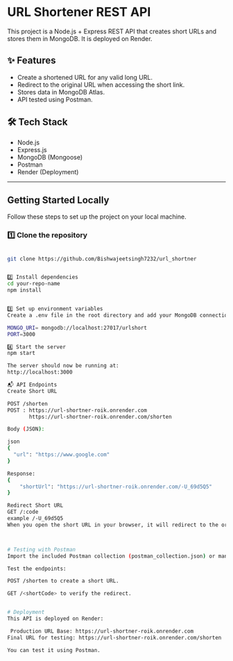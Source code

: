 # URL Shortener REST API

This project is a Node.js + Express REST API that creates short URLs and stores them in MongoDB. It is deployed on Render.

## ✨ Features

- Create a shortened URL for any valid long URL.
- Redirect to the original URL when accessing the short link.
- Stores data in MongoDB Atlas.
- API tested using Postman.

## 🛠️ Tech Stack

- Node.js
- Express.js
- MongoDB (Mongoose)
- Postman
- Render (Deployment)

---

##  Getting Started Locally

Follow these steps to set up the project on your local machine.

### 1️⃣ Clone the repository

```bash
  
git clone https://github.com/Bishwajeetsingh7232/url_shortner


2️⃣ Install dependencies
cd your-repo-name
npm install


3️⃣ Set up environment variables
Create a .env file in the root directory and add your MongoDB connection string:

MONGO_URI= mongodb://localhost:27017/urlshort 
PORT=3000

4️⃣ Start the server
npm start

The server should now be running at:
http://localhost:3000

📬 API Endpoints
Create Short URL

POST /shorten
POST : https://url-shortner-roik.onrender.com
       https://url-shortner-roik.onrender.com/shorten

Body (JSON):

json
{
  "url": "https://www.google.com"
}

Response:
{
    "shortUrl": "https://url-shortner-roik.onrender.com/-U_69d5Q5"
}

Redirect Short URL
GET /:code
example /-U_69d5Q5
When you open the short URL in your browser, it will redirect to the original long URL.



# Testing with Postman
Import the included Postman collection (postman_collection.json) or manually create requests.

Test the endpoints:

POST /shorten to create a short URL.

GET /<shortCode> to verify the redirect.


# Deployment
This API is deployed on Render:

 Production URL Base: https://url-shortner-roik.onrender.com
Final URL for testing: https://url-shortner-roik.onrender.com/shorten

You can test it using Postman.
